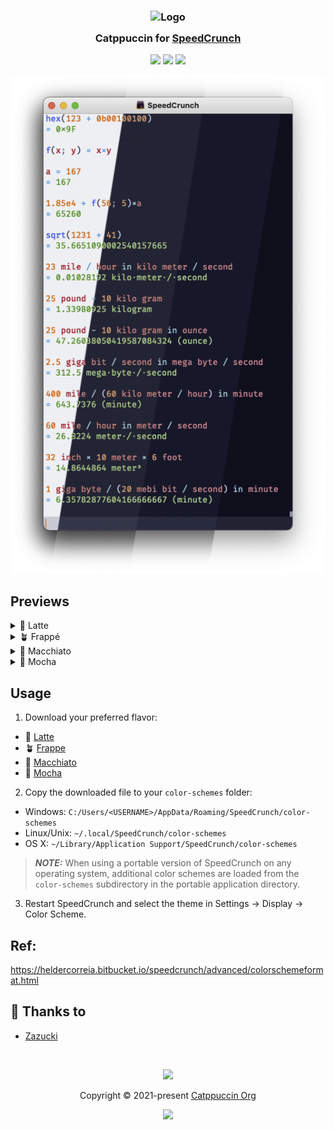<h3 align="center">
	<img src="https://raw.githubusercontent.com/catppuccin/catppuccin/main/assets/logos/exports/1544x1544_circle.png" width="100" alt="Logo"/><br/>
	<img src="https://raw.githubusercontent.com/catppuccin/catppuccin/main/assets/misc/transparent.png" height="30" width="0px"/>
	Catppuccin for <a href="https://heldercorreia.bitbucket.io/speedcrunch/index.html">SpeedCrunch</a>
	<img src="https://raw.githubusercontent.com/catppuccin/catppuccin/main/assets/misc/transparent.png" height="30" width="0px"/>
</h3>

<p align="center">
	<a href="https://github.com/catppuccin/speedcrunch/stargazers"><img src="https://img.shields.io/github/stars/catppuccin/speedcrunch?colorA=363a4f&colorB=b7bdf8&style=for-the-badge"></a>
	<a href="https://github.com/catppuccin/speedcrunch/issues"><img src="https://img.shields.io/github/issues/catppuccin/speedcrunch?colorA=363a4f&colorB=f5a97f&style=for-the-badge"></a>
	<a href="https://github.com/catppuccin/speedcrunch/contributors"><img src="https://img.shields.io/github/contributors/catppuccin/speedcrunch?colorA=363a4f&colorB=a6da95&style=for-the-badge"></a>
</p>

<p align="center">
  <img src="assets/preview.webp"/>
</p>

## Previews

<details>
<summary>🌻 Latte</summary>
<img src="assets/latte.png"/>
</details>
<details>
<summary>🪴 Frappé</summary>
<img src="assets/frappe.png"/>
</details>
<details>
<summary>🌺 Macchiato</summary>
<img src="assets/macchiato.png"/>
</details>
<details>
<summary>🌿 Mocha</summary>
<img src="assets/mocha.png"/>
</details>

## Usage

1. Download your preferred flavor:

- 🌻 [Latte](./themes/Latte.json?raw=1)
- 🪴 [Frappe](./themes/Frappe.json?raw=1)
- 🌺 [Macchiato](./themes/Macchiato.json?raw=1)
- 🌿 [Mocha](./themes/Mocha.json?raw=1)

2. Copy the downloaded file to your `color-schemes` folder:

- Windows: `C:/Users/<USERNAME>/AppData/Roaming/SpeedCrunch/color-schemes`
- Linux/Unix: `~/.local/SpeedCrunch/color-schemes`
- OS X: `~/Library/Application Support/SpeedCrunch/color-schemes`

> **_NOTE:_** When using a portable version of SpeedCrunch on any operating system, additional color schemes are loaded from the `color-schemes` subdirectory in the portable application directory.

3. Restart SpeedCrunch and select the theme in Settings -> Display -> Color Scheme.

## Ref:
https://heldercorreia.bitbucket.io/speedcrunch/advanced/colorschemeformat.html

## 💝 Thanks to

- [Zazucki](https://github.com/zazucki)

&nbsp;

<p align="center">
	<img src="https://raw.githubusercontent.com/catppuccin/catppuccin/main/assets/footers/gray0_ctp_on_line.svg?sanitize=true" />
</p>

<p align="center">
	Copyright &copy; 2021-present <a href="https://github.com/catppuccin" target="_blank">Catppuccin Org</a>
</p>

<p align="center">
	<a href="https://github.com/catppuccin/catppuccin/blob/main/LICENSE"><img src="https://img.shields.io/static/v1.svg?style=for-the-badge&label=License&message=MIT&logoColor=d9e0ee&colorA=363a4f&colorB=b7bdf8"/></a>
</p>
